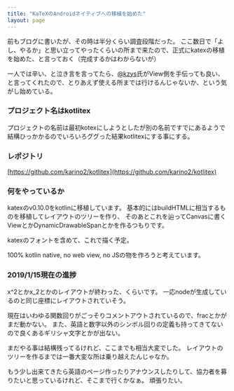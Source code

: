 ```yaml
---
title: "KaTeXのAndroidネイティブへの移植を始めた"
layout: page	
---
```


前もブログに書いたが、その時は半分くらい調査段階だった。
ここ数日で「よし、やるか」と思い立ってやったくらいの所まで来たので、正式にkatexの移植を始めた、と言っておく（完成するかはわからないが）

一人では辛い、と泣き言を言ってたら、[@kzys](https://twitter.com/kzys)氏がView側を手伝っても良い、と言ってくれたので、とりあえず使える所までは行けるんじゃないか、という気がし始めている。

### プロジェクト名はkotlitex

プロジェクトの名前は最初kotexにしようとしたが別の名前ですでにあるようで結構ひっかかるのでいろいろググった結果kotlitexにする事にする。

### レポジトリ

[https://github.com/karino2/kotlitex](https://github.com/karino2/kotlitex)

### 何をやっているか

katexのv0.10.0をkotlinに移植しています。
基本的にはbuildHTMLに相当するものを移植してレイアウトのツリーを作り、
そのあとこれを辿ってCanvasに書くViewとかDynamicDrawableSpanとかを作るつもりです。

katexのフォントを含めて、これで描く予定。

100% kotlin native, no web view, no JSの物を作ろうと考えています。

### 2019/1/15現在の進捗

x^2とかx_2とかのレイアウトが終わった、くらいです。
一応nodeが生成しているのと同じ座標にレイアウトされていそう。

現在はいわゆる関数回りがごっそりコメントアウトされているので、fracとかがまだ動かない。
また、英語と数字以外のシンボル回りの定義も持ってきてないので良くあるギリシャ文字とかが出ない。

まだやる事は結構残ってるけれど、ここまでも相当大変でした。
レイアウトのツリーを作るまでは一番大変な所は乗り越えたんじゃなか。

もう少し出来てきたら英語のページ作ったりアナウンスしたりして、協力者を募りたいと思っているけれど、そこまで行くかなぁ。
頑張りたい。


